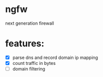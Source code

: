 # ngfw
next generation firewall
# features:
- [x] parse dns and record domain ip mapping
- [x] count traffic in bytes
- [ ] domain filtering
